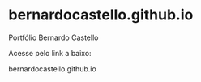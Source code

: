 # bernardocastello.github.io
Portfólio Bernardo Castello

Acesse pelo link a baixo:

  bernardocastello.github.io
